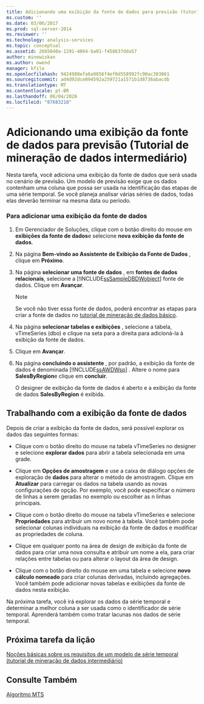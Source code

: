 ```yaml
---
title: Adicionando uma exibição da fonte de dados para previsão (tutorial de mineração de dados intermediários) | Microsoft Docs
ms.custom: ''
ms.date: 03/06/2017
ms.prod: sql-server-2014
ms.reviewer: ''
ms.technology: analysis-services
ms.topic: conceptual
ms.assetid: 2665040a-1291-4064-ba01-f458637dda57
author: minewiskan
ms.author: owend
manager: kfile
ms.openlocfilehash: 9424988efa6a9856f4ef0d558992fc90ac303861
ms.sourcegitcommit: ad4d92dce894592a259721a1571b1d8736abacdb
ms.translationtype: MT
ms.contentlocale: pt-BR
ms.lasthandoff: 08/04/2020
ms.locfileid: "87683218"
---
```

# <a name="adding-a-data-source-view-for-forecasting-intermediate-data-mining-tutorial"></a>Adicionando uma exibição da fonte de dados para previsão (Tutorial de mineração de dados intermediário)
  Nesta tarefa, você adiciona uma exibição da fonte de dados que será usada no cenário de previsão. Um modelo de previsão exige que os dados contenham uma coluna que possa ser usada na identificação das etapas de uma série temporal. Se você planeja analisar várias séries de dados, todas elas deverão terminar na mesma data ou período.  
  
### <a name="to-add-a-data-source-view"></a>Para adicionar uma exibição da fonte de dados  
  
1.  Em Gerenciador de Soluções, clique com o botão direito do mouse em **exibições da fonte de dados**e selecione **nova exibição da fonte de dados**.  
  
2.  Na página **Bem-vindo ao Assistente de Exibição da Fonte de Dados** , clique em **Próximo**.  
  
3.  Na página **selecionar uma fonte de dados** , em **fontes de dados relacionais**, selecione a [!INCLUDE[ssSampleDBDWobject](../includes/sssampledbdwobject-md.md)] fonte de dados. Clique em **Avançar**.  
  
    > [!NOTE]  
    >  Se você não tiver essa fonte de dados, poderá encontrar as etapas para criar a fonte de dados no [tutorial de mineração de dados básico](../../2014/tutorials/basic-data-mining-tutorial.md).  
  
4.  Na página **selecionar tabelas e exibições** , selecione a tabela, vTimeSeries (dbo) e clique na seta para a direita para adicioná-la à exibição da fonte de dados.  
  
5.  Clique em **Avançar**.  
  
6.  Na página **concluindo o assistente** , por padrão, a exibição da fonte de dados é denominada [!INCLUDE[ssAWDWsp](../includes/ssawdwsp-md.md)] . Altere o nome para **SalesByRegion**e clique em **concluir**.  
  
     O designer de exibição da fonte de dados é aberto e a exibição da fonte de dados **SalesByRegion** é exibida.  
  
## <a name="working-with-the-data-source-view"></a>Trabalhando com a exibição da fonte de dados  
 Depois de criar a exibição da fonte de dados, será possível explorar os dados das seguintes formas:  
  
-   Clique com o botão direito do mouse na tabela vTimeSeries no designer e selecione **explorar dados** para abrir a tabela selecionada em uma grade.  
  
-   Clique em **Opções de amostragem** e use a caixa de diálogo opções de exploração de **dados** para alterar o método de amostragem. Clique em **Atualizar** para carregar os dados na tabela usando as novas configurações de opção. Por exemplo, você pode especificar o número de linhas a serem geradas no exemplo ou escolher as n linhas principais.  
  
-   Clique com o botão direito do mouse na tabela vTimeSeries e selecione **Propriedades** para atribuir um novo nome à tabela. Você também pode selecionar colunas individuais na exibição da fonte de dados e modificar as propriedades de coluna.  
  
-   Clique em qualquer ponto na área de design de exibição da fonte de dados para criar uma nova consulta e atribuir um nome a ela, para criar relações entre tabelas ou para alterar o layout da área de design.  
  
-   Clique com o botão direito do mouse em uma tabela e selecione **novo cálculo nomeado** para criar colunas derivadas, incluindo agregações. Você também pode adicionar novas tabelas e exibições da fonte de dados nesta exibição.  
  
 Na próxima tarefa, você irá explorar os dados da série temporal e determinar a melhor coluna a ser usada como o identificador de série temporal. Aprenderá também como tratar lacunas nos dados de série temporal.  
  
## <a name="next-task-in-lesson"></a>Próxima tarefa da lição  
 [Noções básicas sobre os requisitos de um modelo de série temporal &#40;tutorial de mineração de dados intermediário&#41;](../../2014/tutorials/time-series-model-requirements-intermediate-data-mining-tutorial.md)  
  
## <a name="see-also"></a>Consulte Também  
 [Algoritmo MTS](../../2014/analysis-services/data-mining/microsoft-time-series-algorithm.md)  
  
  
